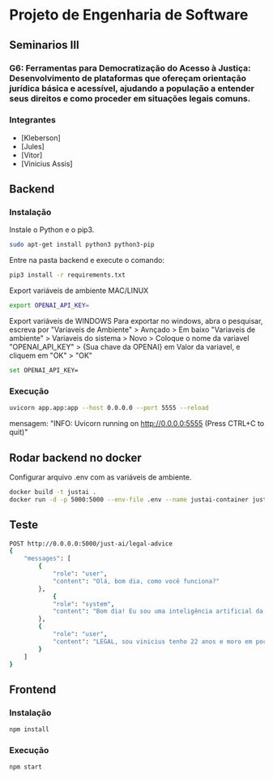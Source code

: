 # Projeto de Engenharia de Software
## Seminarios III
### G6: Ferramentas para Democratização do Acesso à Justiça: Desenvolvimento de plataformas que ofereçam orientação jurídica básica e acessível, ajudando a população a entender seus direitos e como proceder em situações legais comuns.

### Integrantes
- [Kleberson]
- [Jules]
- [Vitor]
- [Vinicius Assis]


## Backend

### Instalação

Instale o Python e o pip3.
```bash
sudo apt-get install python3 python3-pip
```

Entre na pasta backend e execute o comando:

```bash
pip3 install -r requirements.txt
```

Export variáveis de ambiente MAC/LINUX
```bash
export OPENAI_API_KEY=

```

Export variáveis de WINDOWS
Para exportar no windows, abra o pesquisar, escreva por "Variaveis de Ambiente" > Avnçado > Em baixo "Variaveis de ambiente" > Variaveis do sistema > Novo > Coloque o nome da variavel "OPENAI_API_KEY" > {Sua chave da OPENAI} em Valor da variavel, e cliquem em "OK" > "OK"
```bash
set OPENAI_API_KEY=

```

### Execução

```bash 
uvicorn app.app:app --host 0.0.0.0 --port 5555 --reload
```

mensagem: "INFO: Uvicorn running on http://0.0.0.0:5555 (Press CTRL+C to quit)"

## Rodar backend no docker 

Configurar arquivo .env com as variáveis de ambiente.
    
```bash
docker build -t justai .
docker run -d -p 5000:5000 --env-file .env --name justai-container justai
```
## Teste
```bash
POST http://0.0.0.0:5000/just-ai/legal-advice
{
	"messages": [
		{
			"role": "user",
			"content": "Olá, bom dia, como você funciona?"
		},
			{
			"role": "system",
			"content": "Bom dia! Eu sou uma inteligência artificial da empresa JustAI, disponível para auxiliar com dúvidas jurídicas. Posso ajudar a esclarecer questões sobre diversos temas do direito e orientar sobre os próximos passos a serem tomados. Para começar, poderia me informar seu nome, idade e cidade? Assim, posso personalizar melhor a orientação para sua situação."
		},
		{
			"role": "user",
			"content": "LEGAL, sou vinicius tenho 22 anos e moro em poços de caldas"
		}
	]
}
```

## Frontend

### Instalação
```bash
npm install
```

### Execução
```bash
npm start
```

